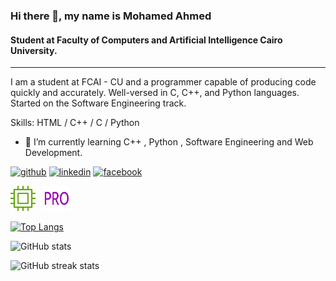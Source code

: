 ### Hi there 👋, my name is Mohamed Ahmed
#### Student at Faculty of Computers and Artificial Intelligence Cairo University.
****
I am a student at FCAI - CU and a programmer capable of producing code quickly and accurately. Well-versed in C, C++, and Python languages. Started on the Software Engineering track.

Skills: HTML / C++ / C / Python

- 🌱 I’m currently learning C++ , Python , Software Engineering and Web Development. 


[<img src='https://cdn.jsdelivr.net/npm/simple-icons@3.0.1/icons/github.svg' alt='github' height='40'>](https://github.com/3ab2wy1911)  [<img src='https://cdn.jsdelivr.net/npm/simple-icons@3.0.1/icons/linkedin.svg' alt='linkedin' height='40'>](https://www.linkedin.com/in/mohamed3ab2wy/)  [<img src='https://cdn.jsdelivr.net/npm/simple-icons@3.0.1/icons/facebook.svg' alt='facebook' height='40'>](https://www.facebook.com/3ab2wy)  

<a href='https://docs.github.com/en/developers'><img src='https://raw.githubusercontent.com/acervenky/animated-github-badges/master/assets/devbadge.gif' width='40' height='40'></a> <a href='https://github.com/pricing'><img src='https://raw.githubusercontent.com/acervenky/animated-github-badges/master/assets/pro.gif' width='40' height='40'></a> 

[![Top Langs](https://github-readme-stats.vercel.app/api/top-langs/?username=3ab2wy1911)](https://github.com/anuraghazra/github-readme-stats)

![GitHub stats](https://github-readme-stats.vercel.app/api?username=3ab2wy1911&show_icons=true)  

![GitHub streak stats](https://streak-stats.demolab.com/?user=3ab2wy1911)  

